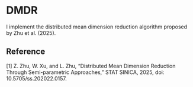 # DMDR

I implement the distributed mean dimension reduction algorithm proposed by Zhu et al. (2025).

## Reference

[1] Z. Zhu, W. Xu, and L. Zhu, “Distributed Mean Dimension Reduction Through Semi-parametric Approaches,” STAT SINICA, 2025, doi: 10.5705/ss.202022.0157.

